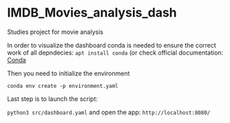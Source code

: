 # IMDB_Movies_analysis_dash
Studies project for movie analysis

In order to visualize the dashboard conda is needed to ensure the correct work of all depndecies:
`apt install conda` (or check official documentation: [Conda](https://docs.conda.io/projects/conda/en/latest/user-guide/install/index.html)

Then you need to initialize the environment

`conda env create -p environment.yaml`

Last step is to launch the script:

`python3 src/dashboard.yaml`
and open the app:
`http://localhost:8080/`
